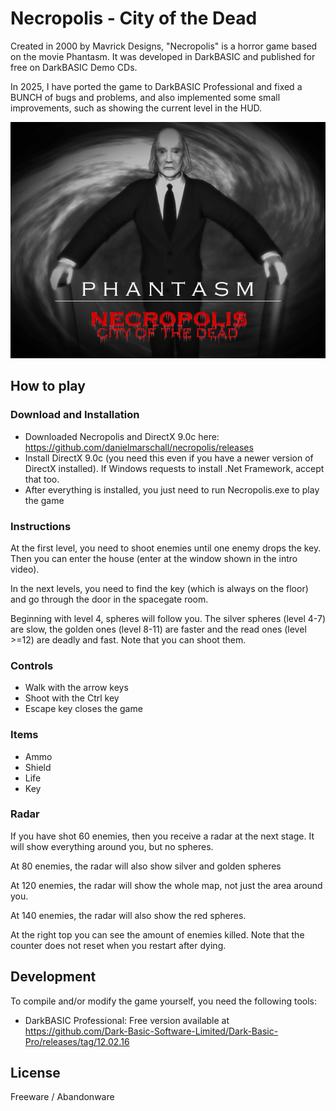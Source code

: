 # Necropolis - City of the Dead

Created in 2000 by Mavrick Designs, "Necropolis" is a horror game based on the movie Phantasm.
It was developed in DarkBASIC and published for free on DarkBASIC Demo CDs.

In 2025, I have ported the game to DarkBASIC Professional and fixed a BUNCH of bugs and problems,
and also implemented some small improvements, such as showing the current level in the HUD.

![Game Title](game-title.png)

## How to play

### Download and Installation

- Downloaded Necropolis and DirectX 9.0c here: https://github.com/danielmarschall/necropolis/releases
- Install DirectX 9.0c (you need this even if you have a newer version of DirectX installed). If Windows requests to install .Net Framework, accept that too.
- After everything is installed, you just need to run Necropolis.exe to play the game

### Instructions

At the first level, you need to shoot enemies until one enemy drops the key. Then you can enter the house (enter at the window shown in the intro video).

In the next levels, you need to find the key (which is always on the floor) and go through the door in the spacegate room.

Beginning with level 4, spheres will follow you. The silver spheres (level 4-7) are slow, the golden ones (level 8-11) are faster and the read ones (level >=12) are deadly and fast. Note that you can shoot them.

### Controls

- Walk with the arrow keys
- Shoot with the Ctrl key
- Escape key closes the game

### Items

- Ammo
- Shield
- Life
- Key

### Radar

If you have shot 60 enemies, then you receive a radar at the next stage. It will show everything around you, but no spheres.

At 80 enemies, the radar will also show silver and golden spheres

At 120 enemies, the radar will show the whole map, not just the area around you.

At 140 enemies, the radar will also show the red spheres.

At the right top you can see the amount of enemies killed. Note that the counter does not reset when you restart after dying.

## Development

To compile and/or modify the game yourself, you need the following tools:

- DarkBASIC Professional: Free version available at https://github.com/Dark-Basic-Software-Limited/Dark-Basic-Pro/releases/tag/12.02.16

## License

Freeware / Abandonware
